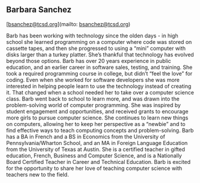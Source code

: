 ## Barbara Sanchez

[bsanchez@tcsd.org](mailto: bsanchez@tcsd.org)

Barb has been working with technology since the olden days - in high school she learned programming on a computer where code was stored on cassette tapes, and then she progressed to using a “mini” computer with disks larger than a turkey platter.  She’s thankful that technology has evolved beyond those options.    Barb has over 20 years experience in public education, and an earlier career in software sales, testing, and training.  She took a required programming course in college, but didn’t “feel the love” for coding. Even when she worked for software developers she was more interested in helping people learn to use the technology instead of creating it.  That changed when a school needed her to take over a computer science class.  Barb went back to school to learn more, and was drawn into the problem-solving world of computer programming.  She was inspired by student engagement and opportunities, and received grants to encourage more girls to pursue computer science.  She continues to learn new things on computers, allowing her to keep her perspective as a “newbie” and to find effective ways to teach computing concepts and problem-solving.  Barb has a BA in French and a BS in Economics from the University of Pennsylvania/Wharton School, and an MA in Foreign Language Education from the University of Texas at Austin.   She is a certified teacher in gifted education, French, Business and Computer Science, and is a Nationally Board Certified Teacher in Career and Technical Education. Barb is excited for the opportunity to share her love of teaching computer science with teachers new to the field.

